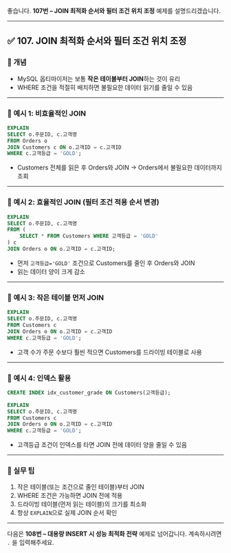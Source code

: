 좋습니다.
**107번 – JOIN 최적화 순서와 필터 조건 위치 조정** 예제를 설명드리겠습니다.

---

## ✅ 107. JOIN 최적화 순서와 필터 조건 위치 조정

### 📌 개념

* MySQL 옵티마이저는 보통 **작은 테이블부터 JOIN**하는 것이 유리
* WHERE 조건을 적절히 배치하면 불필요한 데이터 읽기를 줄일 수 있음

---

### 📄 예시 1: 비효율적인 JOIN

```sql
EXPLAIN
SELECT o.주문ID, c.고객명
FROM Orders o
JOIN Customers c ON o.고객ID = c.고객ID
WHERE c.고객등급 = 'GOLD';
```

* Customers 전체를 읽은 후 Orders와 JOIN → Orders에서 불필요한 데이터까지 조회

---

### 📄 예시 2: 효율적인 JOIN (필터 조건 적용 순서 변경)

```sql
EXPLAIN
SELECT o.주문ID, c.고객명
FROM (
    SELECT * FROM Customers WHERE 고객등급 = 'GOLD'
) c
JOIN Orders o ON o.고객ID = c.고객ID;
```

* 먼저 `고객등급='GOLD'` 조건으로 Customers를 줄인 후 Orders와 JOIN
* 읽는 데이터 양이 크게 감소

---

### 📄 예시 3: 작은 테이블 먼저 JOIN

```sql
EXPLAIN
SELECT o.주문ID, c.고객명
FROM Customers c
JOIN Orders o ON o.고객ID = c.고객ID
WHERE c.고객등급 = 'GOLD';
```

* 고객 수가 주문 수보다 훨씬 적으면 Customers를 드라이빙 테이블로 사용

---

### 📄 예시 4: 인덱스 활용

```sql
CREATE INDEX idx_customer_grade ON Customers(고객등급);

EXPLAIN
SELECT o.주문ID, c.고객명
FROM Customers c
JOIN Orders o ON o.고객ID = c.고객ID
WHERE c.고객등급 = 'GOLD';
```

* 고객등급 조건이 인덱스를 타면 JOIN 전에 데이터 양을 줄일 수 있음

---

### 🧠 실무 팁

1. 작은 테이블(또는 조건으로 줄인 테이블)부터 JOIN
2. WHERE 조건은 가능하면 JOIN 전에 적용
3. 드라이빙 테이블(먼저 읽는 테이블)의 크기를 최소화
4. 항상 `EXPLAIN`으로 실제 JOIN 순서 확인

---

다음은 **108번 – 대용량 INSERT 시 성능 최적화 전략** 예제로 넘어갑니다.
계속하시려면 `.` 을 입력해주세요.
